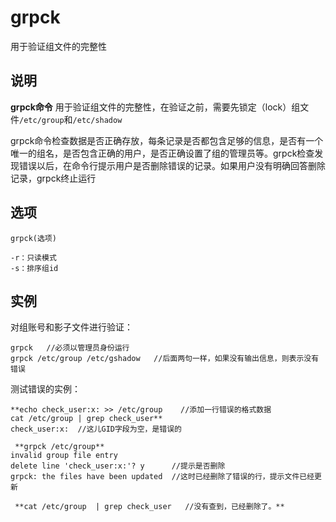 grpck
===

用于验证组文件的完整性

## 说明

**grpck命令** 用于验证组文件的完整性，在验证之前，需要先锁定（lock）组文件`/etc/group`和`/etc/shadow`

grpck命令检查数据是否正确存放，每条记录是否都包含足够的信息，是否有一个唯一的组名，是否包含正确的用户，是否正确设置了组的管理员等。grpck检查发现错误以后，在命令行提示用户是否删除错误的记录。如果用户没有明确回答删除记录，grpck终止运行

## 选项

```
grpck(选项)
```

  

```
-r：只读模式
-s：排序组id
```

## 实例

对组账号和影子文件进行验证：

```
grpck   //必须以管理员身份运行
grpck /etc/group /etc/gshadow   //后面两句一样，如果没有输出信息，则表示没有错误
```

测试错误的实例：

```
**echo check_user:x: >> /etc/group    //添加一行错误的格式数据
cat /etc/group | grep check_user**
check_user:x:  //这儿GID字段为空，是错误的

 **grpck /etc/group** 
invalid group file entry
delete line 'check_user:x:'? y      //提示是否删除
grpck: the files have been updated  //这时已经删除了错误的行，提示文件已经更新

 **cat /etc/group  | grep check_user   //没有查到，已经删除了。** 
```


